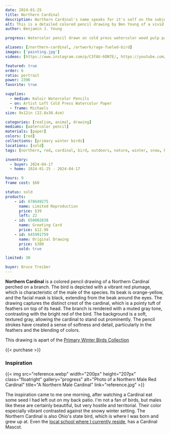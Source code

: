 ```yaml
---
date: 2024-01-25
title: Northern Cardinal
description: Northern Cardinal's name speaks for it's self on the subject of this watercolor pencil drawing. A brightly colored bird I am fond of.
alt: This is a detailed colored pencil drawing by Ben Young of a vivid red cardinal perched on a snowy branch.
author: Benjamin J. Young

progress: Watercolor pencil drawn on cold press watercolor wood pulp paper. Anytime I do realism such as this, it's quite time intensive. This artwork took a few weeks of stages of coming back to it and doing a little progress at a time.

aliases: [/northern-cardinal, /artwork/rage-fueled-bird]
images: ['painting.jpg']
videos: [https://www.instagram.com/p/C3fAU-6ON7E/, https://youtube.com/shorts/JsbqhoQqTnA]

featured: true
order: 6
ratio: portrait
power: 2396
favorite: true

supplies:
  - medium: Kaloir Watercolor Pencils
  - on: Artist Loft Cold Press Watercolor Paper
  - frame: Michaels
size: 9x12in (22.8x30.4cm)

categories: [realism, animal, drawing]
mediums: [watercolor pencil]
materials: [paper]
colors: [red]
collections: [primary winter birds]
locations: [sold]
tags: [northern, red, cardinal, bird, outdoors, nature, winter, snow, branch, perched, overcast, warm]

inventory:
  - buyer: 2024-04-17
  - home: 2024-01-25 - 2024-04-17

hours: 9
frame cost: $60

status: sold
products:
    - id: 678649275
      name: Limited Reproduction
      price: $39
      left: 22
    - id: 650002838
      name: Greeting Card
      price: $12.99
    - id: 645991759
      name: Original Drawing
      price: $300
      sold: true

limited: 30

buyer: Bruce Treiber
---
```


**Northern Cardinal** is a colored pencil drawing of a Northern Cardinal perched on a branch. The bird is depicted with a vibrant red plumage, which is characteristic of the male of the species. Its beak is orange-yellow, and the facial mask is black, extending from the beak around the eyes. The drawing captures the distinct crest of the cardinal, which is a pointy tuft of feathers on top of its head. The branch is rendered with a muted gray tone, contrasting with the bright red of the bird. The background is a soft, textured gray, allowing the cardinal to stand out prominently. The pencil strokes have created a sense of softness and detail, particularly in the feathers and the blending of colors.

<!--more-->

This drawing is apart of the [Primary Winter Birds Collection](/collections/primary-winter-birds/)

{{< purchase >}}

### Inspiration ###

{{< img src="reference.webp" width="200px" height="207px" class="floatright" gallery="progress" alt="Photo of a Northern Male Red Cardinal" title="A Northern Male Cardinal" link="reference.jpg" >}}

The inspiration came to me one morning, after watching a Cardinal eat some seed I had left out on my back patio. I'm not a fan of birds, but males like these are certainly beautiful, but very hostile and territorial. Their color especially vibrant contrasted against the snowy winter setting. The Northern Cardinal is also Ohio's state bird, which is where I was born and grew up at. Even the [local school where I currently reside](https://www.sandyvalleylocal.org), has a Cardinal Mascot.
